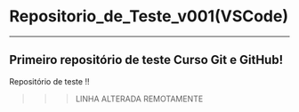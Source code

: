 # Repositorio_de_Teste_v001(VSCode)
--------------------------------------------------
 Primeiro repositório de teste Curso Git e GitHub!
--------------------------------------------------
 Repositório de teste !!
 >>> LINHA ALTERADA REMOTAMENTE
